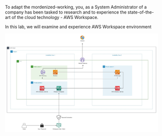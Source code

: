 To adapt the mordenized-working, you, as a System Administrator of a company has been tasked to research and to experience the state-of-the-art of the cloud technology - AWS Workspace. 

In this lab, we will examine and experience AWS Workspace environment

![Amazon Workspace](images/aws-workspace.jpg)